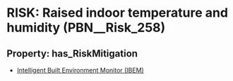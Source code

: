 # RISK: __Raised indoor temperature and humidity__ (PBN__Risk_258)

## Property: has_RiskMitigation

* [Intelligent Built Environment Monitor (IBEM)](PBN__RiskMitigation_319)

